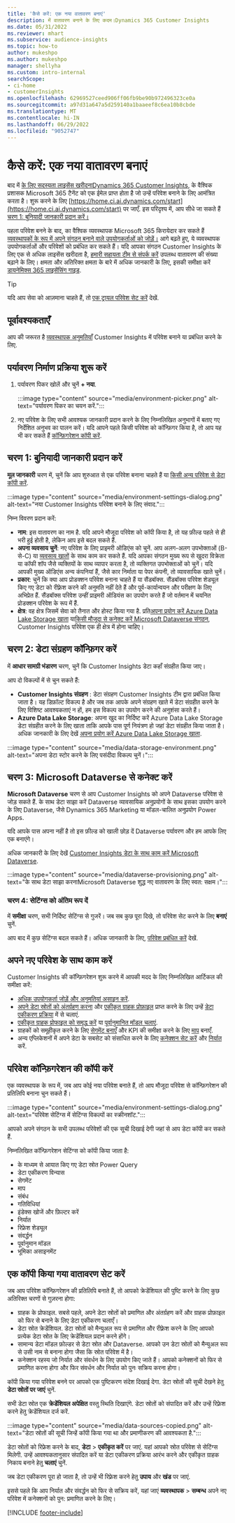```yaml
---
title: 'कैसे करें: एक नया वातावरण बनाएं'
description: में वातावरण बनाने के लिए कदम।Dynamics 365 Customer Insights
ms.date: 05/31/2022
ms.reviewer: mhart
ms.subservice: audience-insights
ms.topic: how-to
author: mukeshpo
ms.author: mukeshpo
manager: shellyha
ms.custom: intro-internal
searchScope:
- ci-home
- customerInsights
ms.openlocfilehash: 62969527ceed906ff06fb9be90b972496323ce0a
ms.sourcegitcommit: a97d31a647a5d259140a1baaeef8c6ea10b8cbde
ms.translationtype: MT
ms.contentlocale: hi-IN
ms.lasthandoff: 06/29/2022
ms.locfileid: "9052747"
---
```

# <a name="how-to-create-a-new-environment"></a>कैसे करें: एक नया वातावरण बनाएं

बाद में [के लिए सदस्यता लाइसेंस खरीदनाDynamics 365 Customer Insights](paid-license.md), के वैश्विक प्रशासक Microsoft 365 टैनेंट को एक ईमेल प्राप्त होता है जो उन्हें परिवेश बनाने के लिए आमंत्रित करता है। शुरू करने के लिए [https://home.ci.ai.dynamics.com/start](https://home.ci.ai.dynamics.com/start) पर जाएँ. इस परिदृश्य में, आप सीधे जा सकते हैं [चरण 1: बुनियादी जानकारी प्रदान करें।](#step-1-provide-basic-information)

पहला परिवेश बनने के बाद, का वैश्विक व्यवस्थापक Microsoft 365 किरायेदार कर सकते हैं [व्यवस्थापकों के रूप में अपने संगठन बनाने वाले उपयोगकर्ताओं को जोड़ें।](permissions.md) आगे बढ़ते हुए, ये व्यवस्थापक उपयोगकर्ताओं और परिवेशों को प्रबंधित कर सकते हैं। यदि आपका संगठन Customer Insights के लिए एक से अधिक लाइसेंस खरीदता है, [हमारी सहायता टीम से संपर्क करें](https://go.microsoft.com/fwlink/?linkid=2079641) उपलब्ध वातावरण की संख्या बढ़ाने के लिए। क्षमता और अतिरिक्त क्षमता के बारे में अधिक जानकारी के लिए, इसकी समीक्षा करें [डायनेमिक्स 365 लाइसेंसिंग गाइड](https://go.microsoft.com/fwlink/?LinkId=866544).

> [!TIP]
> यदि आप सेवा को आज़माना चाहते हैं, तो [एक ट्रायल परिवेश सेट करें](trial-signup.md) देखें.

## <a name="prerequisites"></a>पूर्वावश्यकताएँ

आप की जरूरत है [व्यवस्थापक अनुमतियाँ](permissions.md) Customer Insights में परिवेश बनाने या प्रबंधित करने के लिए.

## <a name="start-the-environment-creation-process"></a>पर्यावरण निर्माण प्रक्रिया शुरू करें

1. पर्यावरण पिकर खोलें और चुनें **+ नया**.
  
   :::image type="content" source="media/environment-picker.png" alt-text="पर्यावरण पिकर का चयन करें.":::

1. नए परिवेश के लिए सभी आवश्यक जानकारी प्रदान करने के लिए निम्नलिखित अनुभागों में बताए गए निर्देशित अनुभव का पालन करें। यदि आपने पहले किसी परिवेश को कॉन्फ़िगर किया है, तो आप यह भी कर सकते हैं [कॉन्फ़िगरेशन कॉपी करें](#copy-the-environment-configuration).

## <a name="step-1-provide-basic-information"></a>चरण 1: बुनियादी जानकारी प्रदान करें

**मूल जानकारी** चरण में, चुनें कि आप शुरुआत से एक परिवेश बनाना चाहते हैं या [किसी अन्य परिवेश से डेटा कॉपी करें](#copy-the-environment-configuration).

   :::image type="content" source="media/environment-settings-dialog.png" alt-text="नया Customer Insights परिवेश बनाने के लिए संवाद.":::

निम्न विवरण प्रदान करें:

- **नाम**: इस वातावरण का नाम है. यदि आपने मौजूदा परिवेश को कॉपी किया है, तो यह फ़ील्ड पहले से ही भरी हुई होती है, लेकिन आप इसे बदल सकते हैं.
- **अपना व्यवसाय चुनें**: नए परिवेश के लिए प्राइमरी ऑडिएंस को चुनें. आप अलग-अलग उपभोक्ताओं (B-से-C) या [व्यवसाय खातों](work-with-business-accounts.md) के साथ काम कर सकते हैं. यदि आपका संगठन मुख्य रूप से खुदरा विक्रेता या कॉफी शॉप जैसे व्यक्तियों के साथ व्यापार करता है, तो व्यक्तिगत उपभोक्ताओं को चुनें। यदि आपकी मुख्य ऑडिएंस अन्य कंपनियां हैं, जैसे कार निर्माता या पेपर कंपनी, तो व्यावसायिक खाते चुनें।
- **प्रकार**: चुनें कि क्या आप प्रोडक्शन परिवेश बनाना चाहते हैं या सैंडबॉक्स. सैंडबॉक्स परिवेश शेड्यूल किए गए डेटा को रीफ़्रेश करने की अनुमति नहीं देते हैं और पूर्व-कार्यान्वयन और परीक्षण के लिए अभिप्रेत हैं. सैंडबॉक्स परिवेश उन्हीं प्राइमरी ऑडियंस का उपयोग करते हैं जो वर्तमान में चयनित प्रोडक्शन परिवेश के रूप में हैं.
- **क्षेत्र**: वह क्षेत्र जिसमें सेवा को तैनात और होस्ट किया गया है. प्रति[अपना प्रयोग करें Azure Data Lake Storage खाता](own-data-lake-storage.md) या[किसी मौजूदा से कनेक्ट करें Microsoft Dataverse संगठन](customer-insights-dataverse.md), Customer Insights परिवेश एक ही क्षेत्र में होना चाहिए।

## <a name="step-2-configure-data-storage"></a>चरण 2: डेटा संग्रहण कॉन्फ़िगर करें

में **आधार सामग्री भंडारण** चरण, चुनें कि Customer Insights डेटा कहाँ संग्रहीत किया जाए।

आप दो विकल्पों में से चुन सकते हैं:

- **Customer Insights संग्रहण** : डेटा संग्रहण Customer Insights टीम द्वारा प्रबंधित किया जाता है। यह डिफ़ॉल्ट विकल्प है और जब तक आपके अपने संग्रहण खाते में डेटा संग्रहीत करने के लिए विशिष्ट आवश्यकताएं न हों, हम इस विकल्प का उपयोग करने की अनुशंसा करते हैं।
- **Azure Data Lake Storage**: अपना खुद का निर्दिष्ट करें Azure Data Lake Storage डेटा संग्रहीत करने के लिए खाता ताकि आपके पास पूर्ण नियंत्रण हो जहां डेटा संग्रहीत किया जाता है। अधिक जानकारी के लिए देखें [अपना प्रयोग करें Azure Data Lake Storage खाता](own-data-lake-storage.md).

:::image type="content" source="media/data-storage-environment.png" alt-text="अपना डेटा स्टोर करने के लिए पसंदीदा विकल्प चुनें।":::

## <a name="step-3-connect-to-microsoft-dataverse"></a>चरण 3: Microsoft Dataverse से कनेक्ट करें

**Microsoft Dataverse** चरण से आप Customer Insights को अपने Dataverse परिवेश से जोड़ सकते हैं. के साथ डेटा साझा करें Dataverse व्यावसायिक अनुप्रयोगों के साथ इसका उपयोग करने के लिए Dataverse, जैसे Dynamics 365 Marketing या मॉडल-चालित अनुप्रयोग Power Apps.


यदि आपके पास अपना नहीं है तो इस फ़ील्ड को खाली छोड़ दें Dataverse पर्यावरण और हम आपके लिए एक बनाएंगे।

अधिक जानकारी के लिए देखें [Customer Insights डेटा के साथ काम करें Microsoft Dataverse](customer-insights-dataverse.md).

:::image type="content" source="media/dataverse-provisioning.png" alt-text="के साथ डेटा साझा करनाMicrosoft Dataverse शुद्ध नए वातावरण के लिए स्वत: सक्षम।":::

### <a name="step-4-finalize-the-settings"></a>चरण 4: सेटिंग्स को अंतिम रूप दें

में **समीक्षा** चरण, सभी निर्दिष्ट सेटिंग्स से गुजरें। जब सब कुछ पूरा दिखे, तो परिवेश सेट करने के लिए **बनाएं** चुनें.

आप बाद में कुछ सेटिंग्स बदल सकते हैं। अधिक जानकारी के लिए, [परिवेश प्रबंधित करें](manage-environments.md) देखें.

## <a name="work-with-your-new-environment"></a>अपने नए परिवेश के साथ काम करें

Customer Insights की कॉन्फ़िगरेशन शुरू करने में आपकी मदद के लिए निम्नलिखित आर्टिकल की समीक्षा करें:

- [अधिक उपयोगकर्ता जोड़ें और अनुमतियां असाइन करें](permissions.md).
- [अपने डेटा स्रोतों को अंतर्ग्रहण करना](data-sources.md) और [एकीकृत ग्राहक प्रोफ़ाइल](data-unification.md) प्राप्त करने के लिए उन्हें [डेटा एकीकरण प्रक्रिया](customer-profiles.md) में से चलाएं.
- [एकीकृत ग्राहक प्रोफाइल को समृद्ध करें](enrichment-hub.md) या [पूर्वानुमानित मॉडल चलाएं](predictions-overview.md).
- ग्राहकों को समूहीकृत करने के लिए [सेगमेंट बनाएँ](segments.md) और KPI की समीक्षा करने के लिए [माप](measures.md) बनाएँ.
- अन्य एप्लिकेशनों में अपने डेटा के सबसेट को संसाधित करने के लिए [कनेक्शन सेट करें](connections.md) और [निर्यात](export-destinations.md) करें.

## <a name="copy-the-environment-configuration"></a>परिवेश कॉन्फ़िगरेशन की कॉपी करें

एक व्यवस्थापक के रूप में, जब आप कोई नया परिवेश बनाते हैं, तो आप मौजूदा परिवेश से कॉन्फ़िगरेशन की प्रतिलिपि बनाना चुन सकते हैं।

:::image type="content" source="media/environment-settings-dialog.png" alt-text="परिवेश सेटिंग्स में सेटिंग्स विकल्पों का स्क्रीनशॉट.":::

आपको अपने संगठन के सभी उपलब्ध परिवेशों की एक सूची दिखाई देगी जहां से आप डेटा कॉपी कर सकते हैं.

निम्नलिखित कॉन्फ़िगरेशन सेटिंग्स को कॉपी किया जाता है:

- के माध्यम से आयात किए गए डेटा स्रोत Power Query
- डेटा एकीकरण विन्यास
- सेगमेंट
- माप
- संबंध
- गतिविधियां
- इंडेक्स खोजें और फ़ि‍ल्‍टर करें
- निर्यात
- रिफ्रेश शेड्यूल
- संवर्द्धन
- पूर्वानुमान मॉडल
- भूमिका असाइनमेंट

## <a name="set-up-a-copied-environment"></a>एक कॉपी किया गया वातावरण सेट करें

जब आप परिवेश कॉन्फ़िगरेशन की प्रतिलिपि बनाते हैं, तो आपको क्रेडेंशियल की पुष्टि करने के लिए कुछ अतिरिक्त चरणों से गुज़रना होगा:

- ग्राहक के प्रोफाइल. सबसे पहले, अपने डेटा स्रोतों को प्रमाणित और अंतर्ग्रहण करें और ग्राहक प्रोफ़ाइल को फिर से बनाने के लिए डेटा एकीकरण चलाएँ।
- डेटा स्रोत क्रेडेंशियल. डेटा स्रोतों को मैन्युअल रूप से प्रमाणित और रीफ़्रेश करने के लिए आपको प्रत्येक डेटा स्रोत के लिए क्रेडेंशियल प्रदान करने होंगे।
- सामान्य डेटा मॉडल फ़ोल्डर से डेटा स्रोत और Dataverse. आपको उन डेटा स्रोतों को मैन्युअल रूप से उसी नाम से बनाना होगा जैसा कि स्रोत परिवेश में है।
- कनेक्शन रहस्य जो निर्यात और संवर्धन के लिए उपयोग किए जाते हैं। आपको कनेक्शनों को फिर से प्रमाणित करना होगा और फिर संवर्धन और निर्यात को पुनः सक्रिय करना होगा।

कॉपी किया गया परिवेश बनने पर आपको एक पुष्टिकरण संदेश दिखाई देगा. डेटा स्रोतों की सूची देखने हेतु **डेटा स्रोतों पर जाएं** चुनें.

सभी डेटा स्रोत एक **क्रेडेंशियल अपेक्षित** वस्तु स्थिति दिखाएंगे. डेटा स्रोतों को संपादित करें और उन्हें रिफ़्रेश करने हेतु क्रेडेंशियल दर्ज करें.

:::image type="content" source="media/data-sources-copied.png" alt-text="डेटा स्रोतों की सूची जिन्हें कॉपी किया गया था और प्रमाणीकरण की आवश्यकता है.":::

डेटा स्रोतों को रिफ्रेश करने के बाद, **डेटा** > **एकीकृत करें** पर जाएं. यहां आपको स्रोत परिवेश से सेटिंग्स मिलेगी. उन्हें आवश्यकतानुसार संपादित करें या डेटा एकीकरण प्रक्रिया आरंभ करने और एकीकृत ग्राहक निकाय बनाने हेतु **चलाएं** चुनें.

जब डेटा एकीकरण पूरा हो जाता है, तो उन्हें भी रिफ़्रेश करने हेतु **उपाय** और **खंड** पर जाएं.

इससे पहले कि आप निर्यात और संवर्द्धन को फिर से सक्रिय करें, यहां जाएं **व्यवस्थापक** > **सम्बन्ध** अपने नए परिवेश में कनेक्शनों को पुन: प्रमाणित करने के लिए।

[!INCLUDE [footer-include](includes/footer-banner.md)]
